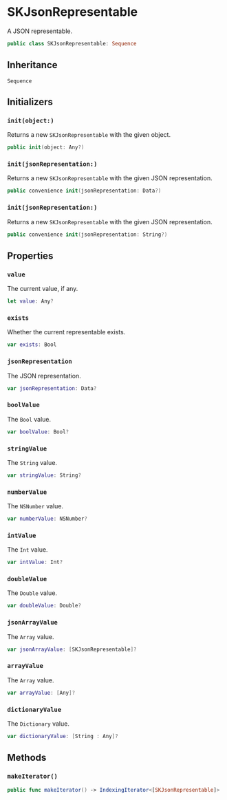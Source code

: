 # SKJsonRepresentable

A JSON representable.

``` swift
public class SKJsonRepresentable: Sequence
```

## Inheritance

`Sequence`

## Initializers

### `init(object:)`

Returns a new `SKJsonRepresentable` with the given object.

``` swift
public init(object: Any?)
```

### `init(jsonRepresentation:)`

Returns a new `SKJsonRepresentable` with the given JSON representation.

``` swift
public convenience init(jsonRepresentation: Data?)
```

### `init(jsonRepresentation:)`

Returns a new `SKJsonRepresentable` with the given JSON representation.

``` swift
public convenience init(jsonRepresentation: String?)
```

## Properties

### `value`

The current value, if any.

``` swift
let value: Any?
```

### `exists`

Whether the current representable exists.

``` swift
var exists: Bool
```

### `jsonRepresentation`

The JSON representation.

``` swift
var jsonRepresentation: Data?
```

### `boolValue`

The `Bool` value.

``` swift
var boolValue: Bool?
```

### `stringValue`

The `String` value.

``` swift
var stringValue: String?
```

### `numberValue`

The `NSNumber` value.

``` swift
var numberValue: NSNumber?
```

### `intValue`

The `Int` value.

``` swift
var intValue: Int?
```

### `doubleValue`

The `Double` value.

``` swift
var doubleValue: Double?
```

### `jsonArrayValue`

The `Array` value.

``` swift
var jsonArrayValue: [SKJsonRepresentable]?
```

### `arrayValue`

The `Array` value.

``` swift
var arrayValue: [Any]?
```

### `dictionaryValue`

The `Dictionary` value.

``` swift
var dictionaryValue: [String : Any]?
```

## Methods

### `makeIterator()`

``` swift
public func makeIterator() -> IndexingIterator<[SKJsonRepresentable]>
```
